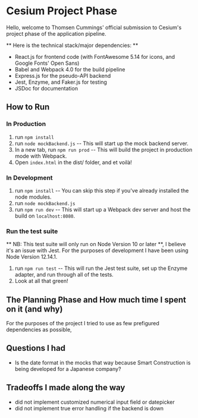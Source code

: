 # Cesium Project Phase

Hello, welcome to Thomsen Cummings' official submission to Cesium's project phase of the application pipeline.

** Here is the technical stack/major dependencies: **

- React.js for frontend code (with FontAwesome 5.14 for icons, and Google Fonts' Open Sans)
- Babel and Webpack 4.0 for the build pipeline
- Express.js for the pseudo-API backend
- Jest, Enzyme, and Faker.js for testing
- JSDoc for documentation

## How to Run

### In Production

1. run `npm install`
2. run `node mockBackend.js` -- This will start up the mock backend server.
3. In a new tab, run `npm run prod` -- This will build the project in production mode with Webpack.
4. Open `index.html` in the dist/ folder, and et voilà!

### In Development

1. run `npm install` -- You can skip this step if you've already installed the node modules.
2. run `node mockBackend.js`
3. run `npm run dev` -- This will start up a Webpack dev server and host the build on `localhost:8080`.

### Run the test suite

** NB: This test suite will only run on Node Version 10 or later **, I believe it's an issue with Jest. For the purposes of development I have been using Node Version 12.14.1.

1. run `npm run test` -- This will run the Jest test suite, set up the Enzyme adapter, and run through all of the tests.
2. Look at all that green!

## The Planning Phase and How much time I spent on it (and why)

For the purposes of the project I tried to use as few prefigured dependencies as possible,

## Questions I had

- Is the date format in the mocks that way because Smart Construction is being developed for a Japanese company?

## Tradeoffs I made along the way

- did not implement customized numerical input field or datepicker
- did not implement true error handling if the backend is down
